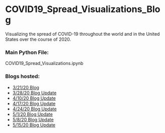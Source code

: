 # COVID19_Spread_Visualizations_Blog
Visualizing the spread of COVID-19 throughout the world and in the United States over the course of 2020.

### Main Python File:
COVID19_Spread_Visualizations.ipynb

### Blogs hosted:
- [3/21/20 Blog](https://bensdata.science.blog/2020/03/21/visualizing-the-covid-19-crisis-across-the-world/)
- [3/28/20 Blog Update](https://bensdata.science.blog/2020/03/28/update-visualizing-the-covid-19-crisis-across-the-world-and-in-the-united-states/)
- [4/10/20 Blog Update](https://bensdata.science.blog/2020/04/10/update-visualizing-the-covid-19-crisis-across-the-world-and-in-the-united-states-4-10-20/)
- [4/17/20 Blog Update](https://bensdata.science.blog/2020/04/17/update-visualizing-the-covid-19-crisis-across-the-world-and-in-the-united-states-4-17-20/)
- [4/24/20 Blog Update](https://bensdata.science.blog/2020/04/24/update-visualizing-the-covid-19-crisis-across-the-world-and-in-the-united-states-4-24-20/)
- [5/1/20 Blog Update](https://bensdata.science.blog/2020/05/01/update-visualizing-the-covid-19-crisis-across-the-world-and-in-the-united-states-5-1-20/)
- [5/8/20 Blog Update](https://bensdata.science.blog/2020/05/08/update-visualizing-the-covid-19-crisis-across-the-world-and-in-the-united-states-5-8-20/)
- [5/15/20 Blog Update](https://bensdata.science.blog/2020/05/15/update-visualizing-the-covid-19-crisis-across-the-world-and-in-the-united-states-5-15-20/)
